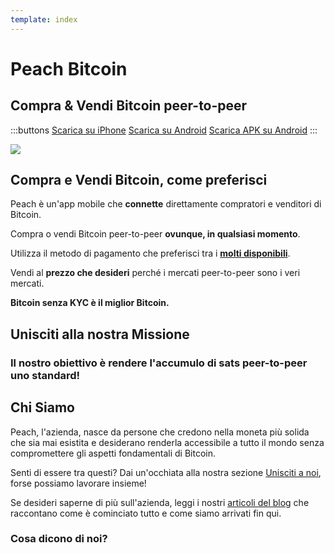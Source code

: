 ```yaml
---
template: index
---
```


<!--[teaser]-->
# Peach Bitcoin

## Compra & Vendi Bitcoin <span>peer-to-peer</span>

<div class="inner-wrap">

:::buttons
[Scarica su iPhone]($iosUrl$)
[Scarica su Android]($androidUrl$)
[Scarica APK su Android](/apk/)
:::

![](/img/phones.png)

</div>

<!--[top]-->
## Compra e Vendi Bitcoin, come preferisci

Peach è un'app mobile che **connette** direttamente compratori e venditori di Bitcoin.

Compra o vendi Bitcoin peer-to-peer **ovunque, in qualsiasi momento**.

Utilizza il metodo di pagamento che preferisci tra i **[molti disponibili](/it/how-it-works/#payment)**.

Vendi al **prezzo che desideri** perché i mercati peer-to-peer sono i veri mercati.

**Bitcoin senza KYC è il miglior Bitcoin.**

<!--[mission]-->
## Unisciti alla nostra Missione

### Il nostro obiettivo è rendere l'accumulo di sats peer-to-peer uno standard!

<!--[about]-->
## Chi Siamo

Peach, l'azienda, nasce da persone che credono nella moneta più solida che sia mai esistita e desiderano renderla accessibile a tutto il mondo senza compromettere gli aspetti fondamentali di Bitcoin.

Senti di essere tra questi? Dai un'occhiata alla nostra sezione [Unisciti a noi](/it/join-us/), forse possiamo lavorare insieme!

Se desideri saperne di più sull'azienda, leggi i nostri [articoli del blog](/it/blog/) che raccontano come è cominciato tutto e come siamo arrivati fin qui.

### Cosa dicono di noi?
<br>
<div id="ap-widget-container" class="ap-widget-container" prod_code="peach" show ="top" bg_color="#FFFFFF" review_bg_color = "#FFFFFF" text_color = "#000000"></div>

